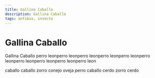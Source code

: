 ```yaml
---
title: Gallina Caballo
description: Gallina Caballo
tags: anfibio, insecto
---
```


# Gallina Caballo

Gallina Caballo perro leonperro leonperro leonperro leonperro leonperro leonperro leonperro leonperro leonperro leon

caballo caballo zorro conejo oveja perro caballo cerdo zorro cerdo